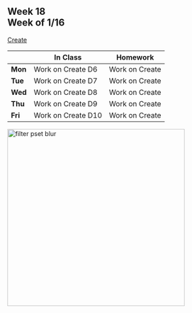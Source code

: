 ## Week 18 <br>Week of 1/16

[Create](/apcsp/curriculum/pt/create)

  |       |In Class               |Homework   |
  |-------|---------              |---------  |
  |**Mon**|Work on Create D6 |Work on Create |
  |**Tue**|Work on Create D7 |Work on Create |
  |**Wed**|Work on Create D8 |Work on Create |
  |**Thu**|Work on Create D9 |Work on Create |
  |**Fri**|Work on Create D10 |Work on Create |

<img src="https://pbs.twimg.com/media/EatR2YNU4AIzJ8N.jpg" alt="filter pset blur" height="400">

<meta http-equiv="refresh" content="300"/>